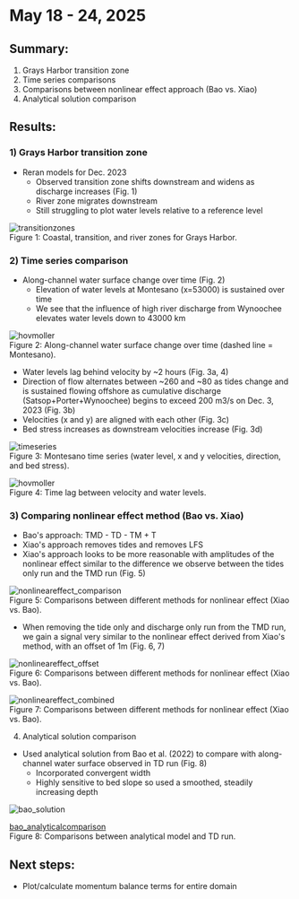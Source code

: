 # May 18 - 24, 2025

## Summary:
1) Grays Harbor transition zone<br>
2) Time series comparisons<br>
3) Comparisons between nonlinear effect approach (Bao vs. Xiao)<br>
4) Analytical solution comparison<br>

## Results:
### 1) Grays Harbor transition zone
- Reran models for Dec. 2023
	- Observed transition zone shifts downstream and widens as discharge increases (Fig. 1)
	- River zone migrates downstream
	- Still struggling to plot water levels relative to a reference level


![transitionzones](../Figures/052225meeting/transitionzone_gh.png)<br>
Figure 1: Coastal, transition, and river zones for Grays Harbor.

### 2) Time series comparison
- Along-channel water surface change over time (Fig. 2)
	- Elevation of water levels at Montesano (x=53000) is sustained over time
	- We see that the influence of high river discharge from Wynoochee elevates water levels down to 43000 km

![hovmoller](../Figures/052225meeting/gh_hovmoller_ssh.png)<br>
Figure 2: Along-channel water surface change over time (dashed line = Montesano).

- Water levels lag behind velocity by ~2 hours (Fig. 3a, 4)
- Direction of flow alternates between ~260 and ~80 as tides change and is sustained flowing offshore as cumulative discharge (Satsop+Porter+Wynoochee) begins to exceed 200 m3/s on Dec. 3, 2023 (Fig. 3b)
- Velocities (x and y) are aligned with each other (Fig. 3c)
- Bed stress increases as downstream velocities increase (Fig. 3d)

![timeseries](../Figures/052225meeting/montesano_vel_timeseries.png)<br>
Figure 3: Montesano time series (water level, x and y velocities, direction, and bed stress).

![hovmoller](../Figures/052225meeting/gh_hovmoller_ssh.png)<br>
Figure 4: Time lag between velocity and water levels.

### 3) Comparing nonlinear effect method (Bao vs. Xiao)
- Bao's approach: TMD - TD - TM + T
- Xiao's approach removes tides and removes LFS
- Xiao's approach looks to be more reasonable with amplitudes of the nonlinear effect similar to the difference we observe between the tides only run and the TMD run (Fig. 5)

![nonlineareffect_comparison](../Figures/052225meeting/nonlineareffect_method_comparison.png)<br>
Figure 5: Comparisons between different methods for nonlinear effect (Xiao vs. Bao).

- When removing the tide only and discharge only run from the TMD run, we gain a signal very similar to the nonlinear effect derived from Xiao's method, with an offset of 1m (Fig. 6, 7)

![nonlineareffect_offset](../Figures/052225meeting/nonlineareffect.png)<br>
Figure 6: Comparisons between different methods for nonlinear effect (Xiao vs. Bao).

![nonlineareffect_combined](../Figures/052225meeting/nonlineareffect_combined.png)<br>
Figure 7: Comparisons between different methods for nonlinear effect (Xiao vs. Bao).

4) Analytical solution comparison<br>
- Used analytical solution from Bao et al. (2022) to compare with along-channel water surface observed in TD run (Fig. 8)
	- Incorporated convergent width
	- Highly sensitive to bed slope so used a smoothed, steadily increasing depth

![bao_solution](../Figures/052225meeting/analyticalsolution_bao2022.png)<br>

[bao_analyticalcomparison](../Figures/052225meeting/analyticalmodel_bao.png)<br>
Figure 8: Comparisons between analytical model and TD run.


## Next steps:
- Plot/calculate momentum balance terms for entire domain
